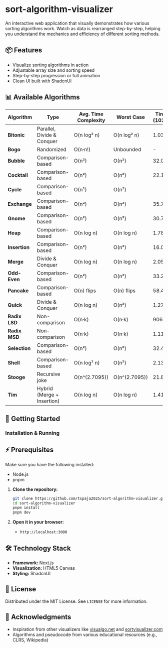 # sort-algorithm-visualizer

An interactive web application that visually demonstrates how various sorting algorithms work. Watch as data is rearranged step-by-step, helping you understand the mechanics and efficiency of different sorting methods.

## 📦 Features

- Visualize sorting algorithms in action
- Adjustable array size and sorting speed
- Step-by-step progression or full animation
- Clean UI built with ShadcnUI

## 📊 Available Algorithms

| Algorithm   | Type              | Avg. Time Complexity | Worst Case | Time (1024) |
|-------------|-------------------|----------------------|------------|------|
| **Bitonic** | Parallel, Divide & Conquer | O(n log² n) | O(n log² n) | 1.03s |
| **Bogo**    | Randomized        | O(n·n!)              | Unbounded  | -      |
| **Bubble**  | Comparison-based  | O(n²)                | O(n²)      | 32.09s |
| **Cocktail**| Comparison-based  | O(n²)                | O(n²)      | 22.14s |
| **Cycle**   | Comparison-based  | O(n²)                | O(n²)      |
| **Exchange**| Comparison-based  | O(n²)                | O(n²)      | 35.74s |
| **Gnome**   | Comparison-based  | O(n²)                | O(n²)      | 30.77s |
| **Heap**    | Comparison-based  | O(n log n)           | O(n log n) | 1.78s |
| **Insertion**| Comparison-based | O(n²)                | O(n²)      | 16.07s |
| **Merge**   | Divide & Conquer  | O(n log n)           | O(n log n) | 2.05s |
| **Odd-Even**| Comparison-based  | O(n²)                | O(n²)      | 33.27s |
| **Pancake** | Comparison-based  | O(n) flips           | O(n) flips | 58.40s |
| **Quick**   | Divide & Conquer  | O(n log n)           | O(n²)      | 1.27s |
| **Radix LSD** | Non-comparison  | O(n·k)               | O(n·k)     | 906ms |
| **Radix MSD** | Non-comparison  | O(n·k)               | O(n·k)     | 1.11s |
| **Selection**| Comparison-based | O(n²)                | O(n²)      | 32.45s |
| **Shell**   | Comparison-based  | O(n log² n)          | O(n²)      | 2.13s |
| **Stooge**  | Recursive joke    | O(n^(2.7095))        | O(n^(2.7095)) | 21.83s |
| **Tim**     | Hybrid (Merge + Insertion) | O(n log n) | O(n log n) | 1.41s |


## 🚀 Getting Started

### Installation & Running

## ⚡ Prerequisites

Make sure you have the following installed:

- Node.js
- pnpm

1.  **Clone the repository:**
    ```bash
    git clone https://github.com/tspaja2025/sort-algorithm-visualizer.git
    cd sort-algorithm-visualizer
    pnpm install
    pnpm dev
    ```

2.  **Open it in your browser:**
    *  `http://localhost:3000`

## 🛠️ Technology Stack

*   **Framework:** Next.js
*   **Visualization:** HTML5 Canvas
*   **Styling:** ShadcnUI

## 📜 License

Distributed under the MIT License. See `LICENSE` for more information.

## 🙏 Acknowledgments

*   Inspiration from other visualizers like [visualgo.net](https://visualgo.net/en/sorting) and  [sortvisualizer.com](https://www.sortvisualizer.com/)
*   Algorithms and pseudocode from various educational resources (e.g., CLRS, Wikipedia)
